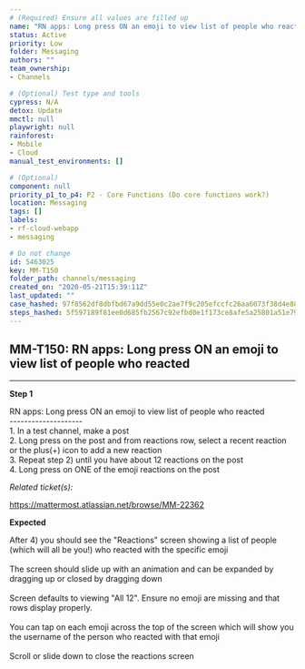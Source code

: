 ```yaml
---
# (Required) Ensure all values are filled up
name: "RN apps: Long press ON an emoji to view list of people who reacted"
status: Active
priority: Low
folder: Messaging
authors: ""
team_ownership: 
- Channels

# (Optional) Test type and tools
cypress: N/A
detox: Update
mmctl: null
playwright: null
rainforest: 
- Mobile
- Cloud
manual_test_environments: []

# (Optional)
component: null
priority_p1_to_p4: P2 - Core Functions (Do core functions work?)
location: Messaging
tags: []
labels: 
- rf-cloud-webapp
- messaging

# Do not change
id: 5463025
key: MM-T150
folder_path: channels/messaging
created_on: "2020-05-21T15:39:11Z"
last_updated: ""
case_hashed: 97f8562df8dbfbd67a9dd55e0c2ae7f9c205efccfc26aa6073f38d4e88566b4564544e58ba962e339da866ccd53b92e4
steps_hashed: 5f597189f81ee0d685fb2567c92efbd0e1f173ce8afe5a25801a51e797f88dc34670262856f98381e38d31da5402bf82
---
```


## MM-T150: RN apps: Long press ON an emoji to view list of people who reacted

---

**Step 1**

RN apps: Long press ON an emoji to view list of people who reacted\
\--------------------\
1\. In a test channel, make a post\
2\. Long press on the post and from reactions row, select a recent reaction or the plus(+) icon to add a new reaction\
3\. Repeat step 2) until you have about 12 reactions on the post\
4\. Long press on ONE of the emoji reactions on the post

_Related ticket(s):_

<https://mattermost.atlassian.net/browse/MM-22362>

**Expected**

After 4) you should see the "Reactions" screen showing a list of people (which will all be you!) who reacted with the specific emoji\
\
The screen should slide up with an animation and can be expanded by dragging up or closed by dragging down\
\
Screen defaults to viewing "All 12". Ensure no emoji are missing and that rows display properly.\
\
You can tap on each emoji across the top of the screen which will show you the username of the person who reacted with that emoji\
\
Scroll or slide down to close the reactions screen
